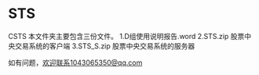 # STS
CSTS
本文件夹主要包含三份文件。
1.D组使用说明报告.word
2.STS.zip 股票中央交易系统的客户端
3.STS_S.zip 股票中央交易系统的服务器

如有问题，欢迎联系1043065350@qq.com
